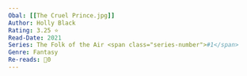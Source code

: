 ```yaml
---
Obal: [[The Cruel Prince.jpg]]
Author: Holly Black
Rating: 3.25 ⭐
Read-Date: 2021
Series: The Folk of the Air <span class="series-number">#1</span>
Genre: Fantasy
Re-reads: 🔁0
---
```

